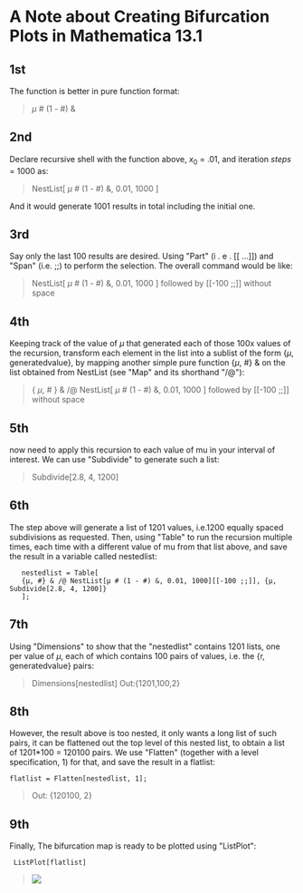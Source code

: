 # A Note about Creating Bifurcation Plots in Mathematica 13.1

## 1st

The function is better in pure function format: 

> $\mu$ # (1 - #) &

## 2nd

Declare recursive shell with the function above, $x_0$ = .01, and iteration *steps* = 1000 as:

> NestList[ $\mu$ # (1 - #) &, 0.01, 1000 ]

And it would generate 1001 results in total including the initial one.

## 3rd

Say only the last 100 results are desired. Using "Part" (i . e . [[ ...]]) and "Span" (i.e. ;;) to perform the selection. The overall command would be like: 

> NestList[ $\mu$ # (1 - #) &, 0.01, 1000 ] followed by [[-100 ;;]] without space

## 4th

Keeping track of the value of $\mu$ that generated each of those 100x values of the recursion, transform each element in the list into a sublist of the form {$\mu$, generatedvalue}, by mapping another simple pure function {$\mu$​, #} & on the list obtained from NestList (see "Map" and its shorthand "/@"):

> { $\mu$, # } & /@ NestList[ $\mu$ # (1 - #) &, 0.01, 1000 ] followed by [[-100 ;;]] without space

## 5th

now need to apply this recursion to each value of mu in your interval of interest. We can use "Subdivide" to generate such a list: 

> Subdivide[2.8, 4, 1200]

## 6th

The step above will generate a list of 1201 values, i.e.1200 equally spaced subdivisions as requested. Then, using "Table" to run the recursion multiple times, each time with a different value of mu from that list above, and save the result in a variable called nestedlist:

```
   nestedlist = Table[
   {μ, #} & /@ NestList[μ # (1 - #) &, 0.01, 1000][[-100 ;;]], {μ, Subdivide[2.8, 4, 1200]}
   ];
```

## 7th

Using "Dimensions" to show that the "nestedlist" contains 1201 lists, one per value of $\mu$, each of which contains 100 pairs of values, i.e. the {r, generatedvalue} pairs:

> Dimensions[nestedlist]
> Out:{1201,100,2}

## 8th

However, the result above is too nested, it only wants a long list of such pairs, it can be flattened out the top level of this nested list, to obtain a list of 1201*100 =  120100 pairs. We use "Flatten" (together with a level specification, 1) for that, and save the result in a flatlist:

```
flatlist = Flatten[nestedlist, 1];
```

> Out: {120100, 2}

## 9th

Finally, The bifurcation map is ready to be plotted using "ListPlot":
```
 ListPlot[flatlist]
```

> ![](C:\Users\pulfy\Desktop\QQ截图20240124080632.png)
